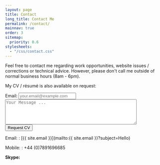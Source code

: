 ```yaml
---
layout: page
title: Contact
long_title: Contact Me
permalink: /contact/
mainnav: true
order: 3
sitemap:
  priority: 0.6
stylesheets:
  - "/css/contact.css"
---
```


Feel free to contact me regarding work opportunities, website issues / corrections or technical advice. However, please don't call me outside of normal business hours (8am - 6pm).

My CV / résumé is also available on request:

<form method="POST" action="https://formspree.io/{{ site.email }}">
  <label for="email">Email:</label>
  <input type="email" name="email" placeholder="your.email@example.com" required="required" />
  <br/>
  <input type="hidden" name="subject" value="CV Request" />
  <textarea name="message" maxlength="1000" placeholder="Your Message ..." required="required" rows="5" cols="50"></textarea>
  <br/>
  <input type="submit" value="Request CV" />
</form>

Email:
: [{{ site.email }}](mailto:{{ site.email }}?subject=Hello)

Mobile:
: +44 (0)7891696685

<script type="text/javascript" src="https://secure.skypeassets.com/i/scom/js/skype-uri.js"></script>
<div id="SkypeButton_Call_nowisk_1" class="skype-contact">
 <strong>Skype:</strong>
 <script type="text/javascript">
 Skype.ui({
 "name": "chat",
 "element": "SkypeButton_Call_nowisk_1",
 "participants": ["nowisk"],
 "imageSize": 24
 });
 </script>
</div>
